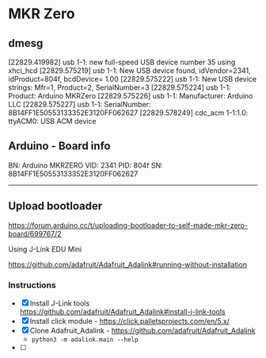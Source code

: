 # MKR Zero

## dmesg

[22829.419982] usb 1-1: new full-speed USB device number 35 using xhci_hcd
[22829.575219] usb 1-1: New USB device found, idVendor=2341, idProduct=804f, bcdDevice= 1.00
[22829.575222] usb 1-1: New USB device strings: Mfr=1, Product=2, SerialNumber=3
[22829.575224] usb 1-1: Product: Arduino MKRZero
[22829.575226] usb 1-1: Manufacturer: Arduino LLC
[22829.575227] usb 1-1: SerialNumber: 8B14FF1E50553133352E3120FF062627
[22829.578249] cdc_acm 1-1:1.0: ttyACM0: USB ACM device

## Arduino - Board info

BN: Arduino MKRZERO
VID: 2341
PID: 804f
SN: 8B14FF1E50553133352E3120FF062627

---

## Upload bootloader

https://forum.arduino.cc/t/uploading-bootloader-to-self-made-mkr-zero-board/699767/2

Using J-Link EDU Mini

https://github.com/adafruit/Adafruit_Adalink#running-without-installation

### Instructions

* [x] Install J-Link tools https://github.com/adafruit/Adafruit_Adalink#install-j-link-tools
* [x] Install click module - https://click.palletsprojects.com/en/5.x/
* [x] Clone Adafruit_Adalink - https://github.com/adafruit/Adafruit_Adalink
  + `python3 -m adalink.main --help`
* [ ] 

